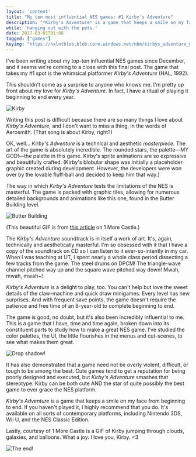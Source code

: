 ```yaml
---
layout: 'content'
title: "My ten most influential NES games: #1 Kirby's Adventure"
description: "*Kirby's Adventure* is a game that keeps a smile on my face from beginning to end"
while: 'hanging out with the pets.'
date: 2017-03-01T01:08
tagged: ["games"]
keyimg: "https://hxlntblob.blob.core.windows.net/nbm/kirbys_adventure_masterpiece.gif"
---
```


I've been writing about my top-ten influential NES games since December, and it seems we're coming to a close with this final post. The game that takes my #1 spot is the whimsical platformer *Kirby's Adventure* (HAL, 1992).

This shouldn't come as a surprise to anyone who knows me. I'm pretty up front about my love for *Kirby's Adventure.* In fact, I have a ritual of playing it beginning to end every year.

![Kirby](https://hxlntblob.blob.core.windows.net/nbm/kirby.png)

Writing this post is difficult because there are so many things I love about *Kirby's Adventure,* and I don't want to miss a thing, in the words of Aerosmith. (That song is about Kirby, right?)

OK, well... *Kirby's Adventure* is a technical and aesthetic *masterpiece.* The art of the game is absolutely incredible. The rounded stars, the palette&mdash;MY GOD!&mdash;the palette in this game. Kirby's sprite animations are so expressive and beautifully crafted. (Kirby's blobular shape was initially a placeholder graphic created during development. However, the developers were won over by the lovable fluff-ball and decided to keep him that way.)

The way in which *Kirby's Adventure* tests the limitations of the NES is masterful. The game is packed with graphic tiles, allowing for numerous detailed backgrounds and animations like this one, found in the Butter Building level.

![Butter Building](https://hxlntblob.blob.core.windows.net/nbm/butter.gif)

(This beautiful GIF is from [this article](http://1morecastle.com/2014/03/kirbys-adventure-jump-animation/) on 1 More Castle.)

The *Kirby's Adventure* soundtrack is in itself a work of art. It's, again, technically and aesthetically masterful. I'm so obsessed with it that I have a copy of the soundtrack on CD so I can listen to it ever-so-intently in my car. When I was teaching at UT, I spent nearly a whole class period dissecting a few tracks from the game. The steel drums on DPCM! The triangle-wave channel pitched way up and the square wave pitched way down! Mwah, mwah, mwah~!

*Kirby's Adventure* is a delight to play, too. You can't help but love the sweet details of the claw-machine and quick draw minigames. Every level has new surprises. And with frequent save points, the game doesn't require the patience and free time of an 8-year-old to complete beginning to end.

The game is good, no doubt, but it's also been incredibly influential to me. This is a game that I have, time and time again, broken down into its constituent parts to study how to make a great NES game. I've studied the color palettes, the UI, the little flourishes in the menus and cut-scenes, to see what makes them great.

![Drop shadow!](https://hxlntblob.blob.core.windows.net/nbm/kirbymenu.png)

It has also demonstrated that a game need not be overly violent, difficult, or tough to be among the best. Cute games tend to get a reputation for being poorly designed and executed, but *Kirby's Adventure* smashes that stereotype. Kirby can be both cute AND the star of quite possibly the best game to ever grace the NES platform.

*Kirby's Adventure* is a game that keeps a smile on my face from beginning to end. If you haven't played it, I highly recommend that you do. It's available on all sorts of contemporary platforms, including Nintendo 3DS, Wii U, and the NES Classic Edition.

Lastly, courtesy of 1 More Castle is a GIF of Kirby jumping through clouds, galaxies, and balloons. What a joy. I love you, Kirby. <3

![The end!](https://hxlntblob.blob.core.windows.net/nbm/kirbys_adventure_masterpiece.gif)

